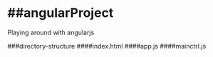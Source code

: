 ##angularProject
==============

Playing around with angularjs

###directory-structure
####index.html
####app.js
####mainctrl.js

